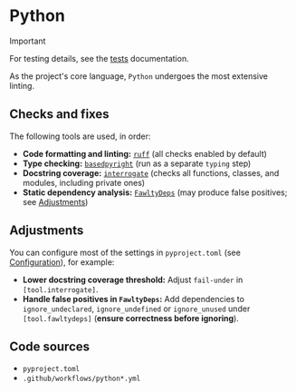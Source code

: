 <!--
SPDX-FileCopyrightText: © 2025 open-nudge <https://github.com/open-nudge>
SPDX-FileContributor: szymonmaszke <github@maszke.co>

SPDX-License-Identifier: Apache-2.0
-->

# Python

> [!IMPORTANT]
> For testing details, see the [tests](tests.md) documentation.

As the project's core language, `Python` undergoes the most extensive linting.

## Checks and fixes

The following tools are used, in order:

- __Code formatting and linting:__ [`ruff`](https://github.com/astral-sh/ruff)
    (all checks enabled by default)
- __Type checking:__ [`basedpyright`](https://github.com/DetachHead/basedpyright)
    (run as a separate `typing` step)
- __Docstring coverage:__ [`interrogate`](https://github.com/econchick/interrogate)
    (checks all functions, classes, and modules, including private ones)
- __Static dependency analysis:__ [`FawltyDeps`](https://github.com/tweag/FawltyDeps)
    (may produce false positives; see [Adjustments](#adjustments))

## Adjustments

You can configure most of the settings in `pyproject.toml`
(see [Configuration](../configuration/index.md)), for example:

- __Lower docstring coverage threshold:__ Adjust `fail-under`
    in `[tool.interrogate]`.
- __Handle false positives in `FawltyDeps`:__ Add dependencies to
    `ignore_undeclared`, `ignore_undefined` or `ignore_unused` under
    `[tool.fawltydeps]` (__ensure correctness before ignoring__).

## Code sources

- `pyproject.toml`
- `.github/workflows/python*.yml`
